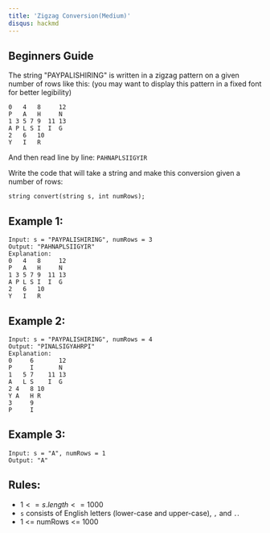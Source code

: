 ```yaml
---
title: 'Zigzag Conversion(Medium)'
disqus: hackmd
---
```


## Beginners Guide

The string "PAYPALISHIRING" is written in a zigzag pattern on a given number of rows like this: (you may want to display this pattern in a fixed font for better legibility)

```
0   4   8     12
P   A   H     N
1 3 5 7 9  11 13
A P L S I  I  G
2   6   10
Y   I   R
```
And then read line by line: `PAHNAPLSIIGYIR`

Write the code that will take a string and make this conversion given a number of rows:

```
string convert(string s, int numRows);
```

Example 1:
---
```go=
Input: s = "PAYPALISHIRING", numRows = 3
Output: "PAHNAPLSIIGYIR"
Explanation:
0   4   8     12
P   A   H     N
1 3 5 7 9  11 13
A P L S I  I  G
2   6   10
Y   I   R
```

Example 2:
---
```go=
Input: s = "PAYPALISHIRING", numRows = 4
Output: "PINALSIGYAHRPI"
Explanation:
0     6       12
P     I       N
1   5 7    11 13
A   L S    I  G
2 4   8 10
Y A   H R
3     9
P     I
```

Example 3:
---
```go=
Input: s = "A", numRows = 1
Output: "A"
```

Rules:
---
* $1 <= s.length <= 1000$
* `s` consists of English letters (lower-case and upper-case), `,` and `.`.
* 1 <= numRows <= 1000